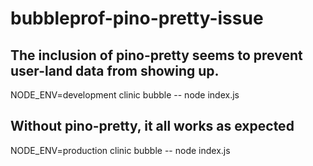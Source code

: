 # bubbleprof-pino-pretty-issue

## The inclusion of pino-pretty seems to prevent user-land data from showing up.
NODE_ENV=development clinic bubble -- node index.js

## Without pino-pretty, it all works as expected
NODE_ENV=production clinic bubble -- node index.js